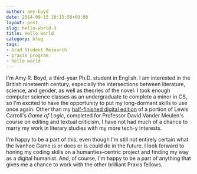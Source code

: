 ```yaml
---
author: amy-boyd
date: 2014-09-15 10:15:58+00:00
layout: post
slug: hello-world-3
title: Hello world
category: blog
tags:
- Grad Student Research
- praxis program
- hello world
---
```


I'm Amy R. Boyd, a third-year Ph.D. student in English. I am interested in the British nineteenth century, especially the intersections between literature, science, and gender, as well as theories of the novel. I took enough computer science classes as an undergraduate to complete a minor in CS, so I'm excited to have the opportunity to put my long-dormant skills to use once again. Other than my [half-finished digital edition](http://www.amyrboyd.com/GOL/) of a portion of Lewis Carroll's _Game of Logic_, completed for Professor David Vander Meulen's course on editing and textual criticism, I have not had much of a chance to marry my work in literary studies with my more tech-y interests.




I'm happy to be a part of this, even though I'm still not entirely certain what the Ivanhoe Game is or does or is could do in the future. I look forward to honing my coding skills on a humanties-centric project and finding my way as a digital humanist. And, of course, I'm happy to be a part of anything that gives me a chance to work with the other brilliant Praxis fellows.



